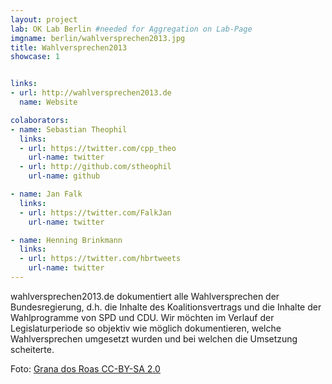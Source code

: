 ```yaml
---
layout: project
lab: OK Lab Berlin #needed for Aggregation on Lab-Page
imgname: berlin/wahlversprechen2013.jpg
title: Wahlversprechen2013
showcase: 1


links: 
- url: http://wahlversprechen2013.de
  name: Website

colaborators:
- name: Sebastian Theophil
  links:
  - url: https://twitter.com/cpp_theo
    url-name: twitter
  - url: http://github.com/stheophil
    url-name: github

- name: Jan Falk
  links:
  - url: https://twitter.com/FalkJan
    url-name: twitter

- name: Henning Brinkmann
  links:
  - url: https://twitter.com/hbrtweets
    url-name: twitter
---
```


wahlversprechen2013.de dokumentiert alle Wahlversprechen der Bundesregierung, d.h. die Inhalte des Koalitionsvertrags und die Inhalte der Wahlprogramme von SPD und CDU. Wir möchten im Verlauf der Legislaturperiode so objektiv wie möglich dokumentieren, welche Wahlversprechen umgesetzt wurden und bei welchen die Umsetzung scheiterte. 

<p> Foto: <a href="http://www.flickr.com/photos/catcrispi/6213846884/">Grana dos Roas CC-BY-SA 2.0</a></p>
